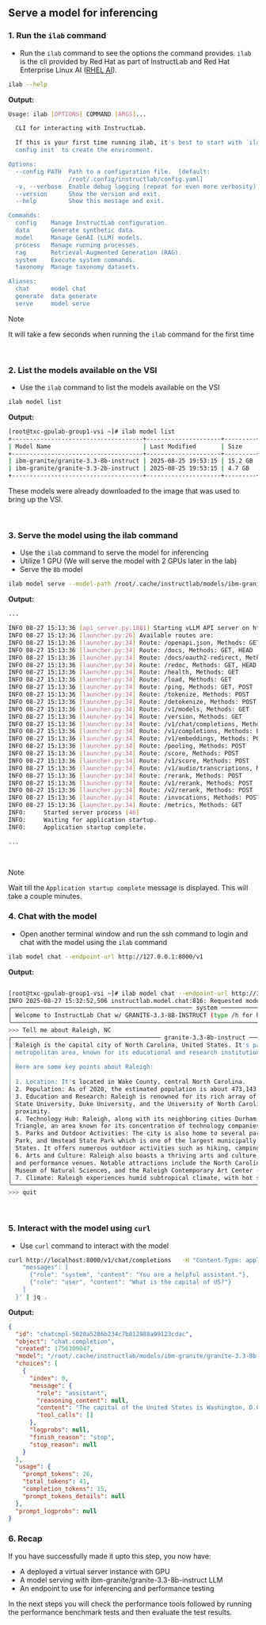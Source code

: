 
## Serve a model for inferencing

### 1. Run the `ilab` command 

* Run the `ilab` command to see the options the command provides. `ilab` is the cli provided by Red Hat as part of InstructLab and Red Hat Enterprise Linux AI ([RHEL AI](https://www.redhat.com/en/products/ai/enterprise-linux-ai)). 


``` bash
ilab --help
```
**Output:**

``` bash
Usage: ilab [OPTIONS] COMMAND [ARGS]...

  CLI for interacting with InstructLab.

  If this is your first time running ilab, it's best to start with `ilab
  config init` to create the environment.

Options:
  --config PATH  Path to a configuration file.  [default:
                 /root/.config/instructlab/config.yaml]
  -v, --verbose  Enable debug logging (repeat for even more verbosity)
  --version      Show the version and exit.
  --help         Show this message and exit.

Commands:
  config    Manage InstructLab configuration.
  data      Generate synthetic data.
  model     Manage GenAI (LLM) models.
  process   Manage running processes.
  rag       Retrieval-Augmented Generation (RAG).
  system    Execute system commands.
  taxonomy  Manage taxonomy datasets.

Aliases:
  chat      model chat
  generate  data generate
  serve     model serve
```

> [!NOTE]
> It will take a few seconds when running the `ilab` command for the first time

<p>&nbsp;</p>

### 2. List the models available on the VSI 

* Use the `ilab` command to list the models available on the VSI

``` bash
ilab model list
```

**Output:**

``` bash
[root@txc-gpulab-group1-vsi ~]# ilab model list
+-------------------------------------+---------------------+---------+---------------------------------------------+
| Model Name                          | Last Modified       | Size    | Absolute path                               |
+-------------------------------------+---------------------+---------+---------------------------------------------+
| ibm-granite/granite-3.3-8b-instruct | 2025-08-25 19:53:15 | 15.2 GB | /root/.cache/instructlab/models/ibm-granite |
| ibm-granite/granite-3.3-2b-instruct | 2025-08-25 19:53:15 | 4.7 GB  | /root/.cache/instructlab/models/ibm-granite |
+-------------------------------------+---------------------+---------+---------------------------------------------+
```

These models were already downloaded to the image that was used to bring up the VSI.

<p>&nbsp;</p>

### 3. Serve the model using the ilab command 

* Use the `ilab` command to serve the model for inferencing
* Utilize 1 GPU (We will serve the model with 2 GPUs later in the lab)
* Serve the `8b` model

``` bash
ilab model serve --model-path /root/.cache/instructlab/models/ibm-granite/granite-3.3-8b-instruct  --backend vllm --gpus 1 -- --disable-custom-all-reduce --enforce-eager
```

**Output:**

``` bash
...

INFO 08-27 15:13:36 [api_server.py:1081] Starting vLLM API server on http://127.0.0.1:8000
INFO 08-27 15:13:36 [launcher.py:26] Available routes are:
INFO 08-27 15:13:36 [launcher.py:34] Route: /openapi.json, Methods: GET, HEAD
INFO 08-27 15:13:36 [launcher.py:34] Route: /docs, Methods: GET, HEAD
INFO 08-27 15:13:36 [launcher.py:34] Route: /docs/oauth2-redirect, Methods: GET, HEAD
INFO 08-27 15:13:36 [launcher.py:34] Route: /redoc, Methods: GET, HEAD
INFO 08-27 15:13:36 [launcher.py:34] Route: /health, Methods: GET
INFO 08-27 15:13:36 [launcher.py:34] Route: /load, Methods: GET
INFO 08-27 15:13:36 [launcher.py:34] Route: /ping, Methods: GET, POST
INFO 08-27 15:13:36 [launcher.py:34] Route: /tokenize, Methods: POST
INFO 08-27 15:13:36 [launcher.py:34] Route: /detokenize, Methods: POST
INFO 08-27 15:13:36 [launcher.py:34] Route: /v1/models, Methods: GET
INFO 08-27 15:13:36 [launcher.py:34] Route: /version, Methods: GET
INFO 08-27 15:13:36 [launcher.py:34] Route: /v1/chat/completions, Methods: POST
INFO 08-27 15:13:36 [launcher.py:34] Route: /v1/completions, Methods: POST
INFO 08-27 15:13:36 [launcher.py:34] Route: /v1/embeddings, Methods: POST
INFO 08-27 15:13:36 [launcher.py:34] Route: /pooling, Methods: POST
INFO 08-27 15:13:36 [launcher.py:34] Route: /score, Methods: POST
INFO 08-27 15:13:36 [launcher.py:34] Route: /v1/score, Methods: POST
INFO 08-27 15:13:36 [launcher.py:34] Route: /v1/audio/transcriptions, Methods: POST
INFO 08-27 15:13:36 [launcher.py:34] Route: /rerank, Methods: POST
INFO 08-27 15:13:36 [launcher.py:34] Route: /v1/rerank, Methods: POST
INFO 08-27 15:13:36 [launcher.py:34] Route: /v2/rerank, Methods: POST
INFO 08-27 15:13:36 [launcher.py:34] Route: /invocations, Methods: POST
INFO 08-27 15:13:36 [launcher.py:34] Route: /metrics, Methods: GET
INFO:     Started server process [46]
INFO:     Waiting for application startup.
INFO:     Application startup complete.

...
```
<p>&nbsp;</p>

> [!NOTE]
> Wait till the `Application startup complete` message is displayed. This will take a couple minutes.


### 4. Chat with the model 

* Open another terminal window and run the ssh command to login and chat with the model using the `ilab` command


``` bash
ilab model chat --endpoint-url http://127.0.0.1:8000/v1
```

**Output:**

``` bash

[root@txc-gpulab-group1-vsi ~]# ilab model chat --endpoint-url http://127.0.0.1:8000/v1
INFO 2025-08-27 15:32:52,506 instructlab.model.chat:816: Requested model /root/.cache/instructlab/models/granite-3.1-8b-lab-v2 is not served by the server. Proceeding to chat with served model: /root/.cache/instructlab/models/ibm-granite/granite-3.3-8b-instruct
╭─────────────────────────────────────────────────── system ───────────────────────────────────────────────────╮
│ Welcome to InstructLab Chat w/ GRANITE-3.3-8B-INSTRUCT (type /h for help)                                    │
╰──────────────────────────────────────────────────────────────────────────────────────────────────────────────╯
>>> Tell me about Raleigh, NC                                                                       [S][default]
╭────────────────────────────────────────── granite-3.3-8b-instruct ───────────────────────────────────────────╮
│ Raleigh is the capital city of North Carolina, United States. It's part of the Research Triangle             │
│ metropolitan area, known for its educational and research institutions.                                      │
│                                                                                                              │
│ Here are some key points about Raleigh:                                                                      │
│                                                                                                              │
│ 1. Location: It's located in Wake County, central North Carolina.                                            │
│ 2. Population: As of 2020, the estimated population is about 473,143.                                        │
│ 3. Education and Research: Raleigh is renowned for its rich array of research institutions. North Carolina   │
│ State University, Duke University, and the University of North Carolina at Chapel Hill are all within close  │
│ proximity.                                                                                                   │
│ 4. Technology Hub: Raleigh, along with its neighboring cities Durham and Chapel Hill, forms the Research     │
│ Triangle, an area known for its concentration of technology companies and research institutions.             │
│ 5. Parks and Outdoor Activities: The city is also home to several parks including Millbrook Park, Pullen     │
│ Park, and Umstead State Park which is one of the largest municipally owned parks in the southeastern United  │
│ States. It offers numerous outdoor activities such as hiking, camping, and fishing.                          │
│ 6. Arts and Culture: Raleigh also boasts a thriving arts and culture scene with numerous galleries, museums, │
│ and performance venues. Notable attractions include the North Carolina Museum of Art, the North Carolina     │
│ Museum of Natural Sciences, and the Raleigh Contemporary Art Center (BC).                                    │
│ 7. Climate: Raleigh experiences humid subtropical climate, with hot summers and mild winters.                │
╰────────────────────────────────────────────────────────────────────────────────────── elapsed 6.146 seconds ─╯
>>> quit                                                                                            [S][default]
```
<p>&nbsp;</p>

### 5. Interact with the model using `curl`

* Use `curl` command to interact with the model

``` bash
curl http://localhost:8000/v1/chat/completions   -H "Content-Type: application/json"   -d '{
    "messages": [
      {"role": "system", "content": "You are a helpful assistant."},
      {"role": "user", "content": "What is the capital of US?"}
    ]
  }' | jq .

  ```

**Output:**

``` json
{
  "id": "chatcmpl-5020a5286b234c7b812988a99123cdac",
  "object": "chat.completion",
  "created": 1756309047,
  "model": "/root/.cache/instructlab/models/ibm-granite/granite-3.3-8b-instruct",
  "choices": [
    {
      "index": 0,
      "message": {
        "role": "assistant",
        "reasoning_content": null,
        "content": "The capital of the United States is Washington, D.C.",
        "tool_calls": []
      },
      "logprobs": null,
      "finish_reason": "stop",
      "stop_reason": null
    }
  ],
  "usage": {
    "prompt_tokens": 26,
    "total_tokens": 41,
    "completion_tokens": 15,
    "prompt_tokens_details": null
  },
  "prompt_logprobs": null
}
```


### 6. Recap

If you have successfully made it upto this step, you now have:
- A deployed a virtual server instance with GPU
- A model serving with ibm-granite/granite-3.3-8b-instruct LLM
- An endpoint to use for inferencing and performance testing

In the next steps you will check the performance tools followed by running the performance benchmark tests and then evaluate the test results.


